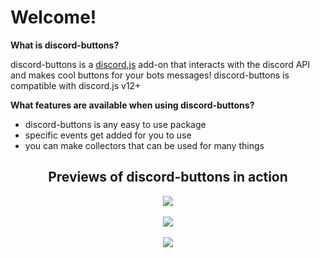 # Welcome!

**What is discord-buttons?**

discord-buttons is a [discord.js](https://discord.js.org/#/) add-on that interacts with the discord API and makes cool buttons for your bots messages! discord-buttons is compatible with discord.js v12+

**What features are available when using discord-buttons?**

- discord-buttons is any easy to use package
- specific events get added for you to use
- you can make collectors that can be used for many things

<div align="center"><h2>Previews of discord-buttons in action</h2>

<img src="https://i.imgur.com/VyhpPvA.png"></img>
<br>
<br>
<img src="https://i.imgur.com/7muJ7UY.png"></img>
<br>
<br>
<img src="https://i.imgur.com/qbcHg68.gif"></img>

</div>
